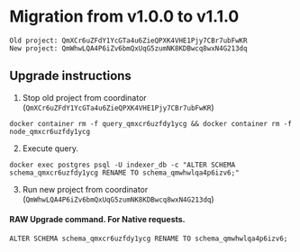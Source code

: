 # Migration from v1.0.0 to v1.1.0
```
Old project: QmXCr6uZFdY1YcGTa4u6ZieQPXK4VHE1Pjy7CBr7ubFwKR
New project: QmWhwLQA4P6iZv6bmQxUqG5zumNK8KDBwcq8wxN4G213dq
```


## Upgrade instructions
 1) Stop old project from coordinator (`QmXCr6uZFdY1YcGTa4u6ZieQPXK4VHE1Pjy7CBr7ubFwKR`)

```
docker container rm -f query_qmxcr6uzfdy1ycg && docker container rm -f node_qmxcr6uzfdy1ycg
```

 2) Execute query.

```
docker exec postgres psql -U indexer_db -c "ALTER SCHEMA schema_qmxcr6uzfdy1ycg RENAME TO schema_qmwhwlqa4p6izv6;"

```

 3) Run new project from coordinator (`QmWhwLQA4P6iZv6bmQxUqG5zumNK8KDBwcq8wxN4G213dq`)

#### RAW Upgrade command. For Native requests.
`ALTER SCHEMA schema_qmxcr6uzfdy1ycg RENAME TO schema_qmwhwlqa4p6izv6;`
